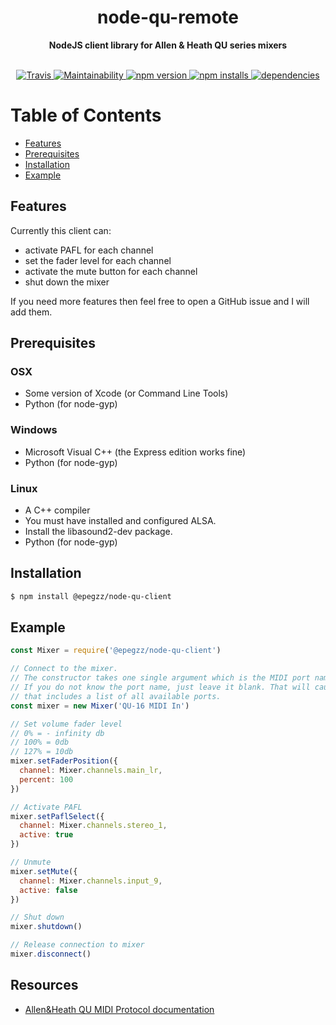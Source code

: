 <h1 align="center">node-qu-remote</h1>

<div align="center">
  <strong>NodeJS client library for Allen &amp; Heath QU series mixers</strong>
</div>
<br/>

<p align="center">
  <a target="_blank" href="https://travis-ci.org/epegzz/node-qu-client">
    <img alt="Travis" src="https://img.shields.io/travis/epegzz/node-qu-client.svg?style=flat-square">
  </a>
  <a target="_blank" href="https://codeclimate.com/github/epegzz/node-qu-client/maintainability">
    <img alt="Maintainability" src="https://img.shields.io/codeclimate/maintainability/epegzz/node-qu-client.svg?style=flat-square">
  </a>
  <a target="_blank" href="https://www.npmjs.com/package/@epegzz/node-qu-client">
    <img alt="npm version" src="https://img.shields.io/npm/v/@epegzz/node-qu-client.svg?style=flat-square">
  </a>
  <a target="_blank" href="https://www.npmjs.com/package/@epegzz/node-qu-client">
    <img alt="npm installs" src="https://img.shields.io/npm/dm/@epegzz/node-qu-client.svg?style=flat-square">
  </a>
  <a target="_blank" href="https://david-dm.org/epegzz/node-qu-client">
    <img alt="dependencies" src="https://img.shields.io/david/epegzz/node-qu-client.svg?style=flat-square">
  </a>
</p>

# Table of Contents
- [Features](#features)
- [Prerequisites](#prerequisites)
- [Installation](#installation)
- [Example](#example)

## Features

Currently this client can:
* activate PAFL for each channel
* set the fader level for each channel
* activate the mute button for each channel
* shut down the mixer

If you need more features then feel free to open a GitHub issue and I will add them.   

## Prerequisites

### OSX

* Some version of Xcode (or Command Line Tools)
* Python (for node-gyp)

### Windows

* Microsoft Visual C++ (the Express edition works fine)
* Python (for node-gyp)

### Linux

* A C++ compiler
* You must have installed and configured ALSA.
* Install the libasound2-dev package.
* Python (for node-gyp)

## Installation

```bash
$ npm install @epegzz/node-qu-client
```

## Example

```javascript
const Mixer = require('@epegzz/node-qu-client')

// Connect to the mixer.
// The constructor takes one single argument which is the MIDI port name of the mixer.
// If you do not know the port name, just leave it blank. That will cause an error message
// that includes a list of all available ports.
const mixer = new Mixer('QU-16 MIDI In')

// Set volume fader level
// 0% = - infinity db
// 100% = 0db
// 127% = 10db
mixer.setFaderPosition({
  channel: Mixer.channels.main_lr,
  percent: 100
})

// Activate PAFL
mixer.setPaflSelect({
  channel: Mixer.channels.stereo_1,
  active: true
})

// Unmute
mixer.setMute({
  channel: Mixer.channels.input_9,
  active: false
})

// Shut down
mixer.shutdown() 

// Release connection to mixer
mixer.disconnect()
```

## Resources

* [Allen&Heath QU MIDI Protocol documentation](https://www.allen-heath.com/media/Qu_MIDI_Protocol_V1.9.pdf)
